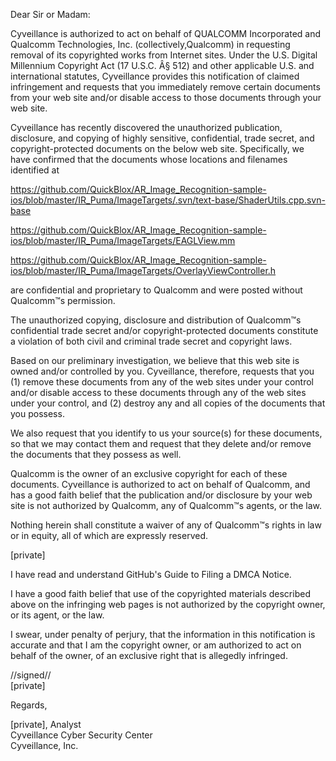 Dear Sir or Madam:

Cyveillance is authorized to act on behalf of QUALCOMM Incorporated and Qualcomm Technologies, Inc. (collectively,Qualcomm) in requesting removal of its copyrighted works from Internet sites. Under the U.S. Digital Millennium Copyright Act (17 U.S.C. Â§ 512) and other applicable U.S. and international statutes, Cyveillance provides this notification of claimed infringement and requests that you immediately remove certain documents from your web site and/or disable access to those documents through your web site.

Cyveillance has recently discovered the unauthorized publication, disclosure, and copying of highly sensitive, confidential, trade secret, and copyright-protected documents on the below web site. Specifically, we have confirmed that the documents whose locations and filenames identified at

https://github.com/QuickBlox/AR_Image_Recognition-sample-ios/blob/master/IR_Puma/ImageTargets/.svn/text-base/ShaderUtils.cpp.svn-base  

https://github.com/QuickBlox/AR_Image_Recognition-sample-ios/blob/master/IR_Puma/ImageTargets/EAGLView.mm  

https://github.com/QuickBlox/AR_Image_Recognition-sample-ios/blob/master/IR_Puma/ImageTargets/OverlayViewController.h  

are confidential and proprietary to Qualcomm and were posted without Qualcomm™s permission.

The unauthorized copying, disclosure and distribution of Qualcomm™s confidential trade secret and/or copyright-protected documents constitute a violation of both civil and criminal trade secret and copyright laws.

Based on our preliminary investigation, we believe that this web site is owned and/or controlled by you. Cyveillance, therefore, requests that you (1) remove these documents from any of the web sites under your control and/or disable access to these documents through any of the web sites under your control, and (2) destroy any and all copies of the documents that you possess.

We also request that you identify to us your source(s) for these documents, so that we may contact them and request that they delete and/or remove the documents that they possess as well.

Qualcomm is the owner of an exclusive copyright for each of these documents. Cyveillance is authorized to act on behalf of Qualcomm, and has a good faith belief that the publication and/or disclosure by your web site is not authorized by Qualcomm, any of Qualcomm™s agents, or the law.

Nothing herein shall constitute a waiver of any of Qualcomm™s rights in law or in equity, all of which are expressly reserved.

[private]  

I have read and understand GitHub's Guide to Filing a DMCA Notice.

I have a good faith belief that use of the copyrighted materials described above on the infringing web pages is not authorized by the copyright owner, or its agent, or the law.

I swear, under penalty of perjury, that the information in this notification is accurate and that I am the copyright owner, or am authorized to act on behalf of the owner, of an exclusive right that is allegedly infringed.

//signed//  
[private]

Regards,

[private], Analyst  
Cyveillance Cyber Security Center  
Cyveillance, Inc.  
